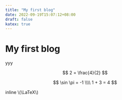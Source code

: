 ```yaml
---
title: "My first blog"
date: 2022-09-19T15:07:12+08:00
draft: false
katex: true
---
```



# My first blog

yyy

$$
2 = \frac{4}{2}
$$

$$
\sin \pi = -1
\\\\
1 + 3 = 4
$$

inline \\(\LaTeX\\)